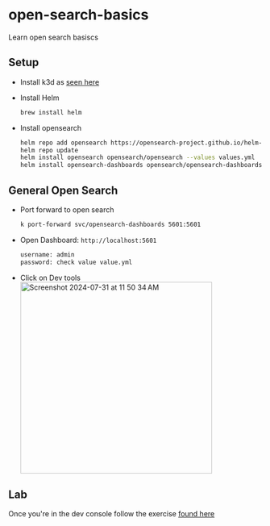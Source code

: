 # open-search-basics
Learn open search basiscs

## Setup

- Install k3d as [seen here](https://github.com/invalidred/argo-workflow#setup)

- Install Helm
  ```bash
  brew install helm
  ```

- Install opensearch

  ```bash
  helm repo add opensearch https://opensearch-project.github.io/helm-charts/
  helm repo update
  helm install opensearch opensearch/opensearch --values values.yml
  helm install opensearch-dashboards opensearch/opensearch-dashboards --values values.yml
  ```

## General Open Search

- Port forward to open search

  ```bash
  k port-forward svc/opensearch-dashboards 5601:5601
  ```

- Open Dashboard: `http://localhost:5601`

  ```bash
  username: admin
  password: check value value.yml
  ```
- Click on Dev tools
  <img width="380" alt="Screenshot 2024-07-31 at 11 50 34 AM" src="https://github.com/user-attachments/assets/d5bd0365-17cd-4a51-81c5-351e2820f367">



## Lab

Once you're in the dev console follow the exercise [found here](https://github.com/madhusudhankonda/elasticsearch-in-action/blob/9f292ffcb96e6a5736ae80103dc4565f204502e5/kibana_scripts/ch02_getting_started.txt)
